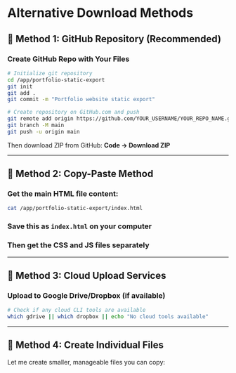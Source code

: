 # Alternative Download Methods

## 🎯 Method 1: GitHub Repository (Recommended)

### Create GitHub Repo with Your Files
```bash
# Initialize git repository
cd /app/portfolio-static-export
git init
git add .
git commit -m "Portfolio website static export"

# Create repository on GitHub.com and push
git remote add origin https://github.com/YOUR_USERNAME/YOUR_REPO_NAME.git
git branch -M main
git push -u origin main
```

Then download ZIP from GitHub: **Code → Download ZIP**

---

## 🎯 Method 2: Copy-Paste Method

### Get the main HTML file content:
```bash
cat /app/portfolio-static-export/index.html
```

### Save this as `index.html` on your computer
### Then get the CSS and JS files separately

---

## 🎯 Method 3: Cloud Upload Services

### Upload to Google Drive/Dropbox (if available)
```bash
# Check if any cloud CLI tools are available
which gdrive || which dropbox || echo "No cloud tools available"
```

---

## 🎯 Method 4: Create Individual Files

Let me create smaller, manageable files you can copy:
